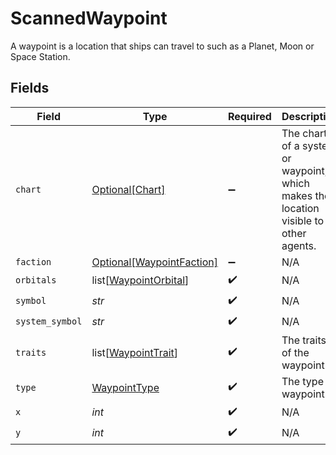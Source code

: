 # ScannedWaypoint

A waypoint is a location that ships can travel to such as a Planet, Moon or Space Station.


## Fields

| Field                                                                                | Type                                                                                 | Required                                                                             | Description                                                                          |
| ------------------------------------------------------------------------------------ | ------------------------------------------------------------------------------------ | ------------------------------------------------------------------------------------ | ------------------------------------------------------------------------------------ |
| `chart`                                                                              | [Optional[Chart]](../../models/shared/chart.md)                                      | :heavy_minus_sign:                                                                   | The chart of a system or waypoint, which makes the location visible to other agents. |
| `faction`                                                                            | [Optional[WaypointFaction]](../../models/shared/waypointfaction.md)                  | :heavy_minus_sign:                                                                   | N/A                                                                                  |
| `orbitals`                                                                           | list[[WaypointOrbital](../../models/shared/waypointorbital.md)]                      | :heavy_check_mark:                                                                   | N/A                                                                                  |
| `symbol`                                                                             | *str*                                                                                | :heavy_check_mark:                                                                   | N/A                                                                                  |
| `system_symbol`                                                                      | *str*                                                                                | :heavy_check_mark:                                                                   | N/A                                                                                  |
| `traits`                                                                             | list[[WaypointTrait](../../models/shared/waypointtrait.md)]                          | :heavy_check_mark:                                                                   | The traits of the waypoint.                                                          |
| `type`                                                                               | [WaypointType](../../models/shared/waypointtype.md)                                  | :heavy_check_mark:                                                                   | The type of waypoint.                                                                |
| `x`                                                                                  | *int*                                                                                | :heavy_check_mark:                                                                   | N/A                                                                                  |
| `y`                                                                                  | *int*                                                                                | :heavy_check_mark:                                                                   | N/A                                                                                  |